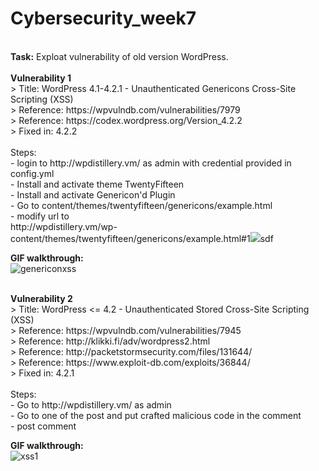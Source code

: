 # Cybersecurity_week7
<br />
<b>Task:</b> Exploat vulnerability of old version WordPress.
<br /><br />
<b>Vulnerability 1</b><br />
> Title: WordPress 4.1-4.2.1 - Unauthenticated Genericons Cross-Site Scripting (XSS) <br />
> Reference: https://wpvulndb.com/vulnerabilities/7979 <br />
> Reference: https://codex.wordpress.org/Version_4.2.2 <br />
> Fixed in: 4.2.2 <br />
  <br />Steps:<br />
    - login to http://wpdistillery.vm/ as admin with credential provided in config.yml<br />
    - Install and activate theme TwentyFifteen<br />
    - Install and activate Genericon'd Plugin<br />
    - Go to content/themes/twentyfifteen/genericons/example.html<br />
    - modify url to <br />
      http://wpdistillery.vm/wp-content/themes/twentyfifteen/genericons/example.html#1<img/ src=1 onerror=alert("HACKED")>sdf<br />

<b>GIF walkthrough:</b><br />
![genericonxss](https://user-images.githubusercontent.com/31838335/38178052-70db0200-35d8-11e8-9df4-840ce02b2451.gif)

<br />
<b>Vulnerability 2</b><br />
> Title: WordPress <= 4.2 - Unauthenticated Stored Cross-Site Scripting (XSS) <br />
> Reference: https://wpvulndb.com/vulnerabilities/7945 <br />
> Reference: http://klikki.fi/adv/wordpress2.html <br />
> Reference: http://packetstormsecurity.com/files/131644/ <br />
> Reference: https://www.exploit-db.com/exploits/36844/ <br />
> Fixed in: 4.2.1 <br />
  <br />Steps:<br />
    - Go to http://wpdistillery.vm/ as admin <br />
    - Go to one of the post and put crafted malicious code in the comment <br />
    - post comment <br />

<b>GIF walkthrough:</b><br />
![xss1](https://user-images.githubusercontent.com/31838335/38178228-33f0004e-35dc-11e8-9764-6d91a88c7902.gif)



